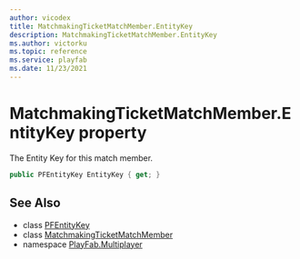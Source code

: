 ```yaml
---
author: vicodex
title: MatchmakingTicketMatchMember.EntityKey
description: MatchmakingTicketMatchMember.EntityKey
ms.author: victorku
ms.topic: reference
ms.service: playfab
ms.date: 11/23/2021
---
```


# MatchmakingTicketMatchMember.EntityKey property

The Entity Key for this match member.

```csharp
public PFEntityKey EntityKey { get; }
```

## See Also

* class [PFEntityKey](../PFEntityKey.md)
* class [MatchmakingTicketMatchMember](../MatchmakingTicketMatchMember.md)
* namespace [PlayFab.Multiplayer](../../PlayFabMultiplayerSDK.md)

